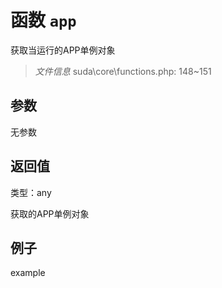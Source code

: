 # 函数 `app`

获取当运行的APP单例对象

> *文件信息* suda\core\functions.php: 148~151



## 参数


无参数


## 返回值

类型：any

 获取的APP单例对象



## 例子

example